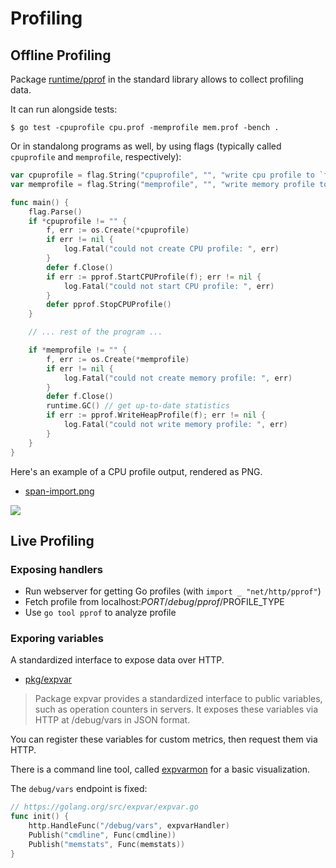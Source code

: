 # Profiling

## Offline Profiling

Package [runtime/pprof](https://golang.org/pkg/runtime/pprof/) in the standard
library allows to collect profiling data.

It can run alongside tests:

```
$ go test -cpuprofile cpu.prof -memprofile mem.prof -bench .
```

Or in standalong programs as well, by using flags (typically called `cpuprofile`
and `memprofile`, respectively):

```go
var cpuprofile = flag.String("cpuprofile", "", "write cpu profile to `file`")
var memprofile = flag.String("memprofile", "", "write memory profile to `file`")

func main() {
    flag.Parse()
    if *cpuprofile != "" {
        f, err := os.Create(*cpuprofile)
        if err != nil {
            log.Fatal("could not create CPU profile: ", err)
        }
        defer f.Close()
        if err := pprof.StartCPUProfile(f); err != nil {
            log.Fatal("could not start CPU profile: ", err)
        }
        defer pprof.StopCPUProfile()
    }

    // ... rest of the program ...

    if *memprofile != "" {
        f, err := os.Create(*memprofile)
        if err != nil {
            log.Fatal("could not create memory profile: ", err)
        }
        defer f.Close()
        runtime.GC() // get up-to-date statistics
        if err := pprof.WriteHeapProfile(f); err != nil {
            log.Fatal("could not write memory profile: ", err)
        }
    }
}
```

Here's an example of a CPU profile output, rendered as PNG.

* [span-import.png](https://raw.githubusercontent.com/miku/span/master/docs/span-import.0.1.253.png)

![](span-import.0.1.253.png)

## Live Profiling

### Exposing handlers


* Run webserver for getting Go profiles (with `import _ "net/http/pprof"`)
* Fetch profile from localhost:$PORT/debug/pprof/$PROFILE_TYPE
* Use `go tool pprof` to analyze profile

### Exporing variables

A standardized interface to expose data over HTTP.

* [pkg/expvar](https://golang.org/pkg/expvar/)

> Package expvar provides a standardized interface to public variables, such as
> operation counters in servers. It exposes these variables via HTTP at
> /debug/vars in JSON format.

You can register these variables for custom metrics, then request them via HTTP.

There is a command line tool, called
[expvarmon](https://github.com/divan/expvarmon) for a basic visualization.

The `debug/vars` endpoint is fixed:

```go
// https://golang.org/src/expvar/expvar.go
func init() {
	http.HandleFunc("/debug/vars", expvarHandler)
	Publish("cmdline", Func(cmdline))
	Publish("memstats", Func(memstats))
}
```

